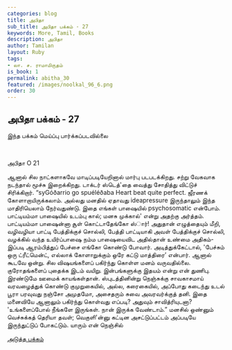 ```yaml
---
categories: blog
title: அபிதா
sub_title: அபிதா பக்கம் - 27
keywords: More, Tamil, Books
description: அபிதா
author: Tamilan
layout: Ruby
tags:
- லா. ச. ராமாமிருதம்
is_book: 1
permalink: abitha_30
featured: /images/noolkal_96_6.png
order: 30
---
```

## அபிதா பக்கம் - 27

இந்த பக்கம் மெய்ப்பு பார்க்கப்படவில்லை

﻿

அபிதா O 21

ஆனால் சில நாட்களாகவே மாடிப்படியேறினால் மார்பு படபடக்கிறது. சற்று வேகவாக நடந்தால் மூச்சு இறைக்கிறது. டாக்டர் ஸ்டெத்'தை வைத்து சோதித்து விட்டுச் சிரிக்கிறார். “syGóðarrio go spuéléðaba Heart beat quite perfect. ஜீரணக் கோளாறாயிருக்கலாம். அல்லது மனதில் ஏதாவது ideapressure இருந்தாலும் இந்த மாதிரியெலாம் நேர்வதுண்டு. இதை எங்கள் பாஷையில் psychosomatic என்போம். பாட்டியம்மா பாஷையில் உடம்பு கால்; மனசு முக்கால்' என்று அதற்கு அர்த்தம். பாட்டியம்மா பாஷைன்னா சூள் கொட்டாதேங்கோ ஸ்ார்! அதுதான் எழுத்தையும் மீறி, வழிவழியா பாட்டி பேத்திக்குச் சொல்லி, பேத்தி பாட்டியாகி அவள் பேத்திக்குச் சொல்லி, வழக்கில் வந்த உயிர்ப்பாஷை நம்ம பாஷையைவிட அதில்தான் உண்மை அதிகம்- இப்படி ஆரம்பித்துப் பேச்சை எங்கோ கொண்டு போவார். அடித்துக்கேட்டால், 'பேச்சும் ஒரு ட்ரீட்மென்ட், எல்லாக் கோளாறுக்கும் ஒரே கட்டு மாத்திரை’ என்பார். ஆனால் கூடவே ஒன்று. சில விஷயங்களைப் பகிர்ந்து கொள்ள மனம் வருவதில்லை. குரோதங்களைப் புதைக்க இடம் வயிறு. இன்பங்களுக்கு இதயம் என்று என் துணிபு. இரண்டுமே ஊமைக் காயங்கள்தான். ஸ்புடத்தினின்று நெஞ்சுக்கு சாவகாசமாய் வரவழைத்துக் கொண்டு குமுறுகையில், அல்ல, கரைகையில், அப்போது கடைந்து உடல் பூரா பரவுவது நஞ்சோ அமுதமோ, அசைதரும் சுவை அவரவர்க்குத் தனி. இதை மனைவியே ஆனாலும் பகிர்ந்து கொள்வது எப்படி? அதுவும் சாவித்ரியுடனா? 'உங்களைப்போல் நீங்களே இருங்கள். நான் இருக்க வேண்டாம்.” மனசில் ஒண்னும் வெச்சுக்கத் தெரியா தவள்; வெகுளி'ன்னு கட்டின அசட்டுப்பட்டம் அப்படியே இருந்துட்டுப் போகட்டும். யாரும் என் நெஞ்சில்

[அடுத்த பக்கம்](abitha_31)